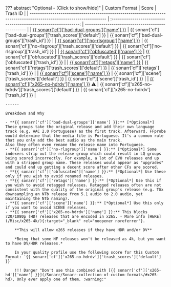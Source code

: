 ??? abstract "Optional - [Click to show/hide]"
    | Custom Format                                                                                                       |                              Score                               | Trash ID                                          |
    | ------------------------------------------------------------------------------------------------------------------- | :--------------------------------------------------------------: | ------------------------------------------------- |
    | [{{ sonarr['cf']['bad-dual-groups']['name'] }}](/Sonarr/Sonarr-collection-of-custom-formats/#bad-dual-groups)       | {{ sonarr['cf']['bad-dual-groups']['trash_scores']['default'] }} | {{ sonarr['cf']['bad-dual-groups']['trash_id'] }} |
    | [{{ sonarr['cf']['no-rlsgroup']['name'] }}](/Sonarr/Sonarr-collection-of-custom-formats/#no-rlsgroup)               |   {{ sonarr['cf']['no-rlsgroup']['trash_scores']['default'] }}   | {{ sonarr['cf']['no-rlsgroup']['trash_id'] }}     |
    | [{{ sonarr['cf']['obfuscated']['name'] }}](/Sonarr/Sonarr-collection-of-custom-formats/#obfuscated)                 |   {{ sonarr['cf']['obfuscated']['trash_scores']['default'] }}    | {{ sonarr['cf']['obfuscated']['trash_id'] }}      |
    | [{{ sonarr['cf']['retags']['name'] }}](/Sonarr/Sonarr-collection-of-custom-formats/#retags)                         |     {{ sonarr['cf']['retags']['trash_scores']['default'] }}      | {{ sonarr['cf']['retags']['trash_id'] }}          |
    | [{{ sonarr['cf']['scene']['name'] }}](/Sonarr/Sonarr-collection-of-custom-formats/#scene)                           |      {{ sonarr['cf']['scene']['trash_scores']['default'] }}      | {{ sonarr['cf']['scene']['trash_id'] }}           |
    | [{{ sonarr['cf']['x265-no-hdrdv']['name'] }}](/Sonarr/Sonarr-collection-of-custom-formats/#x265-no-hdrdv) :warning: |  {{ sonarr['cf']['x265-no-hdrdv']['trash_scores']['default'] }}  | {{ sonarr['cf']['x265-no-hdrdv']['trash_id'] }}   |

    ------

    Breakdown and Why

    - **{{ sonarr['cf']['bad-dual-groups']['name'] }}:** [*Optional*] These groups take the original release and add their own language track (e.g. AAC 2.0 Portuguese) as the first track. Afterward, FFprobe would determine that the media file is Portuguese. It's a common rule that you only add the best audio as the main track.
    Also they often even rename the release name into Portuguese.
    - **{{ sonarr['cf']['no-rlsgroup']['name'] }}:** [*Optional*] Some indexers strip out the release group which could result in LQ groups being scored incorrectly. For example, a lot of EVO releases end up with a stripped group name. These releases would appear as "upgrades" and could end up getting a decent score after other CFs are scored.
    - **{{ sonarr['cf']['obfuscated']['name'] }}:** [*Optional*] Use these only if you wish to avoid renamed releases.
    - **{{ sonarr['cf']['retags']['name'] }}:** [*Optional*] Use this if you wish to avoid retagged releases. Retagged releases often are not consistent with the quality of the original group's release (e.g. TGx downsampling an NTb release from 5.1 audio to 2.0 audio, yet maintaining the NTb naming).
    - **{{ sonarr['cf']['scene']['name'] }}:** [*Optional*] Use this only if you want to avoid SCENE releases.
    - **{{ sonarr['cf']['x265-no-hdrdv']['name'] }}:** This blocks 720/1080p (HD) releases that are encoded in x265. - More info [HERE](/Misc/x265-4k/){:target="_blank" rel="noopener noreferrer"}.

        **This will allow x265 releases if they have HDR and/or DV**

        *Being that some NF releases won't be released as 4k, but you want to have DV/HDR releases.*

        In your quality profile use the following score for this Custom Format: `{{ sonarr['cf']['x265-no-hdrdv']['trash_scores']['default'] }}`

        !!! Danger "Don't use this combined with [{{ sonarr['cf']['x265-hd']['name'] }}](/Sonarr/Sonarr-collection-of-custom-formats/#x265-hd), Only ever apply one of them. :warning:"
